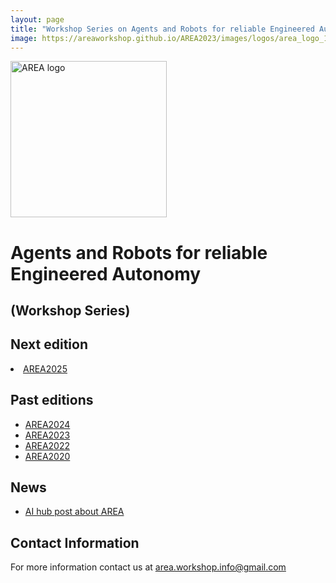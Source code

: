 ```yaml
---
layout: page
title: "Workshop Series on Agents and Robots for reliable Engineered Autonomy"
image: https://areaworkshop.github.io/AREA2023/images/logos/area_logo_1.png
---
```



<img src="https://areaworkshop.github.io/AREA2023/images/logos/area_logo_1.png" style="width:250px" class="center" alt="AREA logo"/>


# Agents and Robots for reliable Engineered Autonomy
## (Workshop Series) 



## Next edition

<li><a href="https://areaworkshop.github.io/AREA2025/">AREA2025</a></li>  

## Past editions

<ul>
<li><a href="https://areaworkshop.github.io/AREA2024/">AREA2024</a></li>  
<li><a href="https://areaworkshop.github.io/AREA2023/">AREA2023</a></li>  
<li><a href="https://areaworkshop.github.io/AREA2022/">AREA2022</a></li>
<li><a href="https://area2020.github.io/">AREA2020</a></li>
</ul>

## News
<ul>
<li><a href="https://aihub.org/2022/10/04/what-happens-when-we-mix-multi-agent-systems-robotics-software-engineering-and-verification-and-validation/" target="_blank">AI hub post about AREA</a></li>
</ul>


## Contact Information

For more information contact us at <a href="mailto:area.workshop.info@gmail.com">area.workshop.info@gmail.com</a>

<br />&nbsp;


